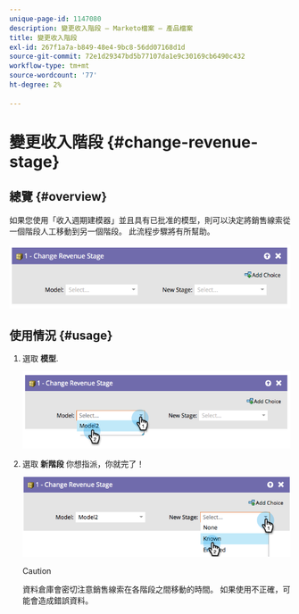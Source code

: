 ```yaml
---
unique-page-id: 1147080
description: 變更收入階段 — Marketo檔案 — 產品檔案
title: 變更收入階段
exl-id: 267f1a7a-b849-48e4-9bc8-56dd07168d1d
source-git-commit: 72e1d29347bd5b77107da1e9c30169cb6490c432
workflow-type: tm+mt
source-wordcount: '77'
ht-degree: 2%

---
```


# 變更收入階段 {#change-revenue-stage}

## 總覽 {#overview}

如果您使用「收入週期建模器」並且具有已批准的模型，則可以決定將銷售線索從一個階段人工移動到另一個階段。 此流程步驟將有所幫助。

![](assets/image2014-9-22-17-3a4-3a59.png)

## 使用情況 {#usage}

1. 選取 **模型**.

   ![](assets/image2014-9-22-17-3a5-3a4.png)

1. 選取 **新階段** 你想指派，你就完了！

   ![](assets/image2014-9-22-17-5-8.png)

   >[!CAUTION]
   >
   >資料倉庫會密切注意銷售線索在各階段之間移動的時間。 如果使用不正確，可能會造成錯誤資料。
